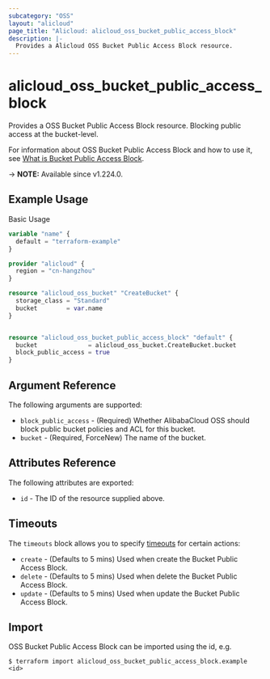 ```yaml
---
subcategory: "OSS"
layout: "alicloud"
page_title: "Alicloud: alicloud_oss_bucket_public_access_block"
description: |-
  Provides a Alicloud OSS Bucket Public Access Block resource.
---
```


# alicloud_oss_bucket_public_access_block

Provides a OSS Bucket Public Access Block resource. Blocking public access at the bucket-level.

For information about OSS Bucket Public Access Block and how to use it, see [What is Bucket Public Access Block](https://www.alibabacloud.com/help/en/oss/developer-reference/putbucketpublicaccessblock).

-> **NOTE:** Available since v1.224.0.

## Example Usage

Basic Usage

```terraform
variable "name" {
  default = "terraform-example"
}

provider "alicloud" {
  region = "cn-hangzhou"
}

resource "alicloud_oss_bucket" "CreateBucket" {
  storage_class = "Standard"
  bucket        = var.name
}


resource "alicloud_oss_bucket_public_access_block" "default" {
  bucket              = alicloud_oss_bucket.CreateBucket.bucket
  block_public_access = true
}
```

## Argument Reference

The following arguments are supported:
* `block_public_access` - (Required) Whether AlibabaCloud OSS should block public bucket policies and ACL for this bucket.
* `bucket` - (Required, ForceNew) The name of the bucket.

## Attributes Reference

The following attributes are exported:
* `id` - The ID of the resource supplied above.

## Timeouts

The `timeouts` block allows you to specify [timeouts](https://www.terraform.io/docs/configuration-0-11/resources.html#timeouts) for certain actions:
* `create` - (Defaults to 5 mins) Used when create the Bucket Public Access Block.
* `delete` - (Defaults to 5 mins) Used when delete the Bucket Public Access Block.
* `update` - (Defaults to 5 mins) Used when update the Bucket Public Access Block.

## Import

OSS Bucket Public Access Block can be imported using the id, e.g.

```shell
$ terraform import alicloud_oss_bucket_public_access_block.example <id>
```